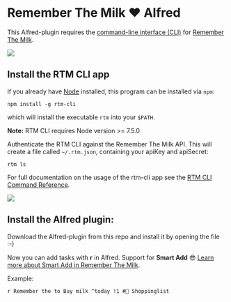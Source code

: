 Remember The Milk ❤️ Alfred
========

This Alfred-plugin requires the [command-line interface (CLI)](https://www.npmjs.com/package/rtm-cli) for [Remember The
Milk](https://www.rememberthemilk.com/). 

![](https://raw.githubusercontent.com/dwaring87/rtm-cli/master/screens/ls.png)


## Install the RTM CLI app

If you already have [Node](https://nodejs.org) installed, this program can be
installed via `npm`:

```shell
npm install -g rtm-cli
```
which will install the executable `rtm` into your `$PATH`.

**Note:** RTM CLI requires Node version >= 7.5.0

Authenticate the RTM CLI against the Remember The Milk API. This will create a file called  `~/.rtm.json`, containing your apiKey and apiSecret:

    rtm ls
    
For full documentation on the usage of the rtm-cli app see the [RTM CLI Command Reference](https://github.com/dwaring87/rtm-cli/wiki/Command-Reference).

![](https://raw.githubusercontent.com/dwaring87/rtm-cli/master/screens/ls.png)

## Install the Alfred plugin:

Download the Alfred-plugin from this repo and install it by opening the file :-) 

Now you can add tasks with **r** in Alfred. Support for **Smart Add**  😎
[Learn more about Smart Add in Remember The Milk](https://www.rememberthemilk.com/help/answer/basics-smartadd-howdoiuse).

Example:

    r Remember the to Buy milk ^today !1 #🍌 Shoppinglist
